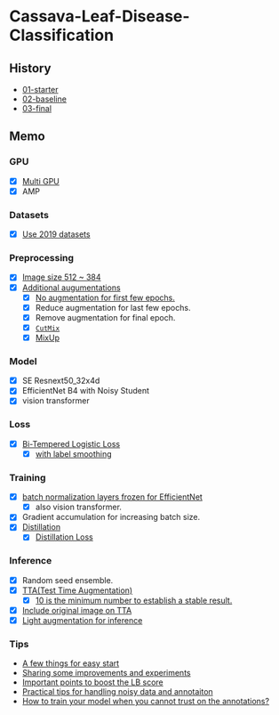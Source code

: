 # Cassava-Leaf-Disease-Classification

## History

- [01-starter](history/01-starter.md)
- [02-baseline](history/02-baseline.md)
- [03-final](history/03-final.md)

## Memo

### GPU

- [x] [Multi GPU](https://aru47.hatenablog.com/entry/2020/11/06/225052)
- [x] AMP

### Datasets

- [x] [Use 2019 datasets](https://www.kaggle.com/piantic/train-cassava-starter-using-various-loss-funcs/notebook)

### Preprocessing

- [x] [Image size 512 ~ 384](https://www.kaggle.com/c/cassava-leaf-disease-classification/discussion/207450)
- [x] [Additional augumentations](https://www.kaggle.com/khyeh0719/pytorch-efficientnet-baseline-train-amp-aug#Define-Train\Validation-Image-Augmentations)
    - [x] [No augmentation for first few epochs.](https://www.kaggle.com/c/cassava-leaf-disease-classification/discussion/212347)
    - [x] Reduce augmentation for last few epochs.
    - [x] Remove augmentation for final epoch.
    - [x] [`CutMix`](https://www.kaggle.com/c/cassava-leaf-disease-classification/discussion/209065)
    - [x] [MixUp](https://www.kaggle.com/c/cassava-leaf-disease-classification/discussion/212060)

### Model

- [x] SE Resnext50_32x4d
- [x] EfficientNet B4 with Noisy Student
- [x] vision transformer

### Loss

- [x] [Bi-Tempered Logistic Loss](https://www.kaggle.com/c/cassava-leaf-disease-classification/discussion/202017)
    - [x] [with label smoothing](https://www.kaggle.com/piantic/train-cassava-starter-using-various-loss-funcs/notebook#Bi-Tempered-Loss)

### Training

- [x] [batch normalization layers frozen for EfficientNet](https://keras.io/examples/vision/image_classification_efficientnet_fine_tuning/#tips-for-fine-tuning-efficientnet)
    - [x] also vision transformer.
- [x] Gradient accumulation for increasing batch size.
- [x] [Distillation](https://www.kaggle.com/c/cassava-leaf-disease-classification/discussion/214959)
    - [x] [Distillation Loss](https://ramesharvind.github.io/posts/deep-learning/knowledge-distillation/)

### Inference

- [x] Random seed ensemble.
- [x] [TTA(Test Time Augmentation)](https://www.kaggle.com/khyeh0719/pytorch-efficientnet-baseline-inference-tta)
    - [x] [10 is the minimum number to establish a stable result.](https://www.kaggle.com/c/cassava-leaf-disease-classification/discussion/214559#1171803)
- [x] [Include original image on TTA](https://www.kaggle.com/c/cassava-leaf-disease-classification/discussion/210921#1153396)
- [x] [Light augmentation for inference](https://www.kaggle.com/c/cassava-leaf-disease-classification/discussion/206489)

### Tips

- [A few things for easy start](https://www.kaggle.com/c/cassava-leaf-disease-classification/discussion/207450)
- [Sharing some improvements and experiments](https://www.kaggle.com/c/cassava-leaf-disease-classification/discussion/203594)
- [Important points to boost the LB score](https://www.kaggle.com/c/cassava-leaf-disease-classification/discussion/208402)
- [Practical tips for handling noisy data and annotaiton](https://www2.slideshare.net/RyuichiKanoh/practical-tips-for-handling-noisy-data-and-annotaiton-204195412)
- [How to train your model when you cannot trust on the annotations?](https://www.kaggle.com/c/cassava-leaf-disease-classification/discussion/214053)
